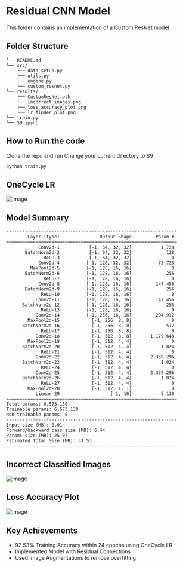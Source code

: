 # Residual CNN Model

This folder contains an implementation of a Custom ResNet model

## Folder Structure
```
└── README.md
└── src/
    └── data_setup.py
    └── utils.py
    └── engine.py
    └── custom_resnet.py
└── results/
    └── CustomResNet.pth
    └── incorrect_images.png
    └── loss_accuracy_plot.png
    └── lr_finder_plot.png
└── train.py
└── S9.ipynb
```

## How to Run the code
Clone the repo and run
Change your current directory to S9
```
python train.py
```

## OneCycle LR
![image](https://github.com/selvaraj-sembulingam/ERA-V1/assets/66372829/40bbedb3-33ed-491b-a0d4-0015d115590f)

## Model Summary

```
----------------------------------------------------------------
        Layer (type)               Output Shape         Param #
================================================================
            Conv2d-1           [-1, 64, 32, 32]           1,728
       BatchNorm2d-2           [-1, 64, 32, 32]             128
              ReLU-3           [-1, 64, 32, 32]               0
            Conv2d-4          [-1, 128, 32, 32]          73,728
         MaxPool2d-5          [-1, 128, 16, 16]               0
       BatchNorm2d-6          [-1, 128, 16, 16]             256
              ReLU-7          [-1, 128, 16, 16]               0
            Conv2d-8          [-1, 128, 16, 16]         147,456
       BatchNorm2d-9          [-1, 128, 16, 16]             256
             ReLU-10          [-1, 128, 16, 16]               0
           Conv2d-11          [-1, 128, 16, 16]         147,456
      BatchNorm2d-12          [-1, 128, 16, 16]             256
             ReLU-13          [-1, 128, 16, 16]               0
           Conv2d-14          [-1, 256, 16, 16]         294,912
        MaxPool2d-15            [-1, 256, 8, 8]               0
      BatchNorm2d-16            [-1, 256, 8, 8]             512
             ReLU-17            [-1, 256, 8, 8]               0
           Conv2d-18            [-1, 512, 8, 8]       1,179,648
        MaxPool2d-19            [-1, 512, 4, 4]               0
      BatchNorm2d-20            [-1, 512, 4, 4]           1,024
             ReLU-21            [-1, 512, 4, 4]               0
           Conv2d-22            [-1, 512, 4, 4]       2,359,296
      BatchNorm2d-23            [-1, 512, 4, 4]           1,024
             ReLU-24            [-1, 512, 4, 4]               0
           Conv2d-25            [-1, 512, 4, 4]       2,359,296
      BatchNorm2d-26            [-1, 512, 4, 4]           1,024
             ReLU-27            [-1, 512, 4, 4]               0
        MaxPool2d-28            [-1, 512, 1, 1]               0
           Linear-29                   [-1, 10]           5,130
================================================================
Total params: 6,573,130
Trainable params: 6,573,130
Non-trainable params: 0
----------------------------------------------------------------
Input size (MB): 0.01
Forward/backward pass size (MB): 6.44
Params size (MB): 25.07
Estimated Total Size (MB): 31.53
----------------------------------------------------------------
```

## Incorrect Classified Images

![image](https://github.com/selvaraj-sembulingam/ERA-V1/assets/66372829/519d7bbb-b96f-4a9d-a9c6-6d1e2103fc3c)


## Loss Accuracy Plot

![image](https://github.com/selvaraj-sembulingam/ERA-V1/assets/66372829/ebdff881-ebaf-40bd-bb1c-edcaa22c2431)



## Key Achievements
* 92.53% Training Accuracy within 24 epochs using OneCycle LR
* Implemented Model with Residual Connections
* Used Image Augmentations to remove overfitting

